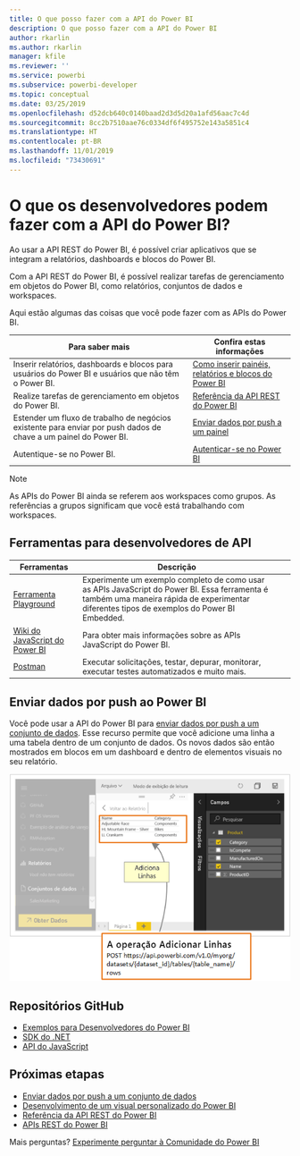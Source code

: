 ```yaml
---
title: O que posso fazer com a API do Power BI
description: O que posso fazer com a API do Power BI
author: rkarlin
ms.author: rkarlin
manager: kfile
ms.reviewer: ''
ms.service: powerbi
ms.subservice: powerbi-developer
ms.topic: conceptual
ms.date: 03/25/2019
ms.openlocfilehash: d52dcb640c0140baad2d3d5d20a1afd56aac7c4d
ms.sourcegitcommit: 8cc2b7510aae76c0334df6f495752e143a5851c4
ms.translationtype: HT
ms.contentlocale: pt-BR
ms.lasthandoff: 11/01/2019
ms.locfileid: "73430691"
---
```

# <a name="what-can-developers-do-with-the-power-bi-api"></a>O que os desenvolvedores podem fazer com a API do Power BI?

Ao usar a API REST do Power BI, é possível criar aplicativos que se integram a relatórios, dashboards e blocos do Power BI.

Com a API REST do Power BI, é possível realizar tarefas de gerenciamento em objetos do Power BI, como relatórios, conjuntos de dados e workspaces.

Aqui estão algumas das coisas que você pode fazer com as APIs do Power BI.

| **Para saber mais** | **Confira estas informações** |
|----------------------------------------------------------------------------------|------------------------------------------------------------------------------------|
| Inserir relatórios, dashboards e blocos para usuários do Power BI e usuários que não têm o Power BI. | [Como inserir painéis, relatórios e blocos do Power BI](embedding-content.md) |
| Realize tarefas de gerenciamento em objetos do Power BI. | [Referência da API REST do Power BI](https://docs.microsoft.com/rest/api/power-bi/) |
| Estender um fluxo de trabalho de negócios existente para enviar por push dados de chave a um painel do Power BI. | [Enviar dados por push a um painel](walkthrough-push-data.md) |
| Autentique-se no Power BI. | [Autenticar-se no Power BI](get-azuread-access-token.md) |

> [!NOTE]
> As APIs do Power BI ainda se referem aos workspaces como grupos. As referências a grupos significam que você está trabalhando com workspaces.

## <a name="api-developer-tools"></a>Ferramentas para desenvolvedores de API

| Ferramentas | Descrição |  |  |
|-------------------------|---------------------------------------------------------------------------------------------------------------------------------------------------|---|---|
| [Ferramenta Playground](https://microsoft.github.io/PowerBI-JavaScript/demo) | Experimente um exemplo completo de como usar as APIs JavaScript do Power BI. Essa ferramenta é também uma maneira rápida de experimentar diferentes tipos de exemplos do Power BI Embedded. |  |  |
| [Wiki do JavaScript do Power BI](https://github.com/Microsoft/powerbi-javascript/wiki) | Para obter mais informações sobre as APIs JavaScript do Power BI. |  |  |
| [Postman](https://www.getpostman.com/) | Executar solicitações, testar, depurar, monitorar, executar testes automatizados e muito mais. |

## <a name="push-data-into-power-bi"></a>Enviar dados por push ao Power BI

Você pode usar a API do Power BI para [enviar dados por push a um conjunto de dados](walkthrough-push-data.md). Esse recurso permite que você adicione uma linha a uma tabela dentro de um conjunto de dados. Os novos dados são então mostrados em blocos em um dashboard e dentro de elementos visuais no seu relatório.

![Exemplo de envio de dados por push](media/what-can-you-do/powerbi-push-data.png)

## <a name="github-repositories"></a>Repositórios GitHub

* [Exemplos para Desenvolvedores do Power BI](https://github.com/Microsoft/PowerBI-Developer-Samples)
* [SDK do .NET](https://github.com/Microsoft/PowerBI-CSharp)
* [API do JavaScript](https://github.com/Microsoft/PowerBI-JavaScript)

## <a name="next-steps"></a>Próximas etapas

* [Enviar dados por push a um conjunto de dados](walkthrough-push-data.md)
* [Desenvolvimento de um visual personalizado do Power BI](visuals/custom-visual-develop-tutorial.md)
* [Referência da API REST do Power BI](rest-api-reference.md)
* [APIs REST do Power BI](https://docs.microsoft.com/rest/api/power-bi/)

Mais perguntas? [Experimente perguntar à Comunidade do Power BI](http://community.powerbi.com/)

